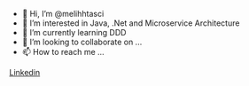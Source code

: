 - 👋 Hi, I’m @melihhtasci
- 👀 I’m interested in Java, .Net and Microservice Architecture
- 🌱 I’m currently learning DDD
- 💞️ I’m looking to collaborate on ...
- 📫 How to reach me ...

[Linkedin](https://www.linkedin.com/in/melihhtasci)

<!---
melihhtasci/melihhtasci is a ✨ special ✨ repository because its `README.md` (this file) appears on your GitHub profile.
You can click the Preview link to take a look at your changes.
--->
